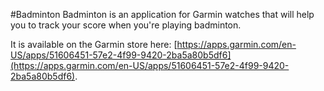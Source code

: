 #Badminton
Badminton is an application for Garmin watches that will help you to track your score when you're playing badminton.

It is available on the Garmin store here:
[https://apps.garmin.com/en-US/apps/51606451-57e2-4f99-9420-2ba5a80b5df6](https://apps.garmin.com/en-US/apps/51606451-57e2-4f99-9420-2ba5a80b5df6).
